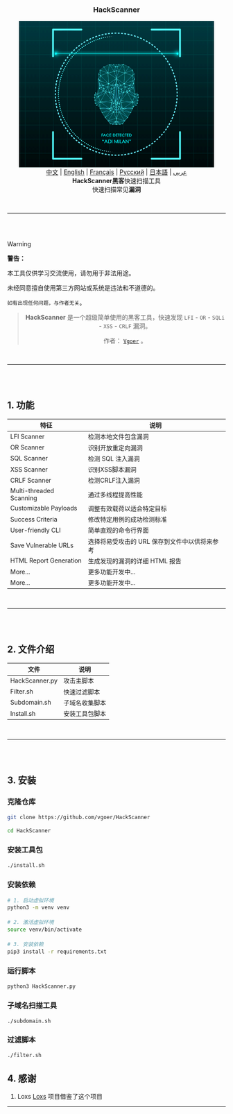 <h3 align="center">
    HackScanner
</h3>



<p align="center">
   <a href="https://github.com/vgoer/HackScanner"><img src="./HackScanner.gif" hight="225" width="450" align="center"/></a>
  <br><a href="README.md">中文</a> | <a href="README_en.md">English</a> | <a href="README_fr.md">Français</a> | <a href="README_ru.md">Русский</a> | <a href="README_jp.md">日本語</a> | <a href="README_ar.md">عربي</a>
  <br><strong>HackScanner</strong><b>黑客</b>快速扫描工具<br>快速扫描常见<b>漏洞</b>
</p>

<br>
<hr>
<br>
<br>

> [!WARNING]  
>**警告：** 
> 
> 本工具仅供学习交流使用，请勿用于非法用途。
> 
> 未经同意擅自使用第三方网站或系统是违法和不道德的。
> 
> `如有出现任何问题，与作者无关`。 

<div align="center">

> **HackScanner** 是一个超级简单使用的黑客工具，快速发现 `LFI` - `OR` - `SQLi` - `XSS` - `CRLF` 漏洞。
> 
> 作者： [`Vgoer`](https://github.com/vgoer) 。

</div>

<br>
<hr>
<br>
<br>

## 1. 功能

| 特征 | 说明 |
|------|------|
| LFI Scanner | 检测本地文件包含漏洞 |
| OR Scanner | 识别开放重定向漏洞 |
| SQL Scanner | 检测 SQL 注入漏洞 |
| XSS Scanner | 识别XSS脚本漏洞 |
| CRLF Scanner | 检测CRLF注入漏洞 |
| Multi-threaded Scanning | 通过多线程提高性能 |
| Customizable Payloads | 调整有效载荷以适合特定目标 |
| Success Criteria | 修改特定用例的成功检测标准 |
| User-friendly CLI | 简单直观的命令行界面 |
| Save Vulnerable URLs | 选择将易受攻击的 URL 保存到文件中以供将来参考 |
| HTML Report Generation | 生成发现的漏洞的详细 HTML 报告 |
| More... | 更多功能开发中... |
| More... | 更多功能开发中... |

<br>
<hr>
<br>
<br>

## 2. 文件介绍

| 文件 | 说明 |
|------|------|
| HackScanner.py | 攻击主脚本 |
| Filter.sh | 快速过滤脚本 |
| Subdomain.sh | 子域名收集脚本 |
| Install.sh | 安装工具包脚本 |


<br>
<hr>
<br>
<br>


## 3. 安装

### 克隆仓库

```bash
git clone https://github.com/vgoer/HackScanner
```
```bash
cd HackScanner
```

### 安装工具包
```bash
./install.sh
```

### 安装依赖

```bash
# 1. 启动虚拟环境
python3 -m venv venv

# 2. 激活虚拟环境
source venv/bin/activate

# 3. 安装依赖
pip3 install -r requirements.txt
```
### 运行脚本

```bash
python3 HackScanner.py
```

### 子域名扫描工具
```shell
./subdomain.sh
```


### 过滤脚本
```shell
./filter.sh
```


## 4. 感谢

1. Loxs [Loxs](https://github.com/coffinxp/loxs) 项目借鉴了这个项目

----